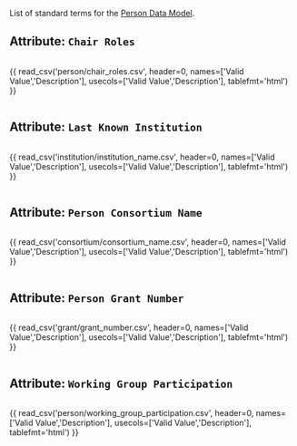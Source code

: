 List of standard terms for the [Person Data Model](../model/person.md).

## Attribute: `Chair Roles`

<div style="max-height:450px; overflow-x: hidden; overflow-y: auto;">

{{ read_csv('person/chair_roles.csv', header=0, names=['Valid Value','Description'], usecols=['Valid Value','Description'], tablefmt='html') }}

</div>


## Attribute: `Last Known Institution`

<div style="max-height:450px; overflow-x: hidden; overflow-y: auto;">

{{ read_csv('institution/institution_name.csv', header=0, names=['Valid Value','Description'], usecols=['Valid Value','Description'], tablefmt='html') }}

</div>


## Attribute: `Person Consortium Name`

<div style="max-height:450px; overflow-x: hidden; overflow-y: auto;">

{{ read_csv('consortium/consortium_name.csv', header=0, names=['Valid Value','Description'], usecols=['Valid Value','Description'], tablefmt='html') }}

</div>


## Attribute: `Person Grant Number`

<div style="max-height:450px; overflow-x: hidden; overflow-y: auto;">

{{ read_csv('grant/grant_number.csv', header=0, names=['Valid Value','Description'], usecols=['Valid Value','Description'], tablefmt='html') }}

</div>


## Attribute: `Working Group Participation`

<div style="max-height:450px; overflow-x: hidden; overflow-y: auto;">

{{ read_csv('person/working_group_participation.csv', header=0, names=['Valid Value','Description'], usecols=['Valid Value','Description'], tablefmt='html') }}

</div>
